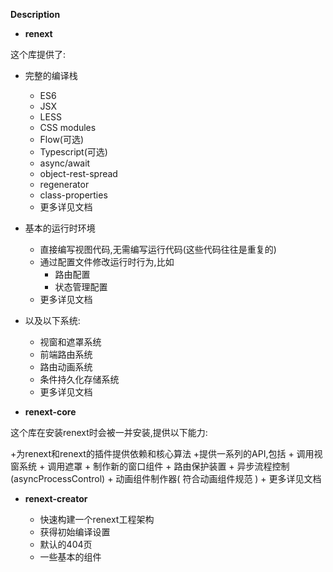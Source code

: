 **Description**

+ **renext**

这个库提供了:
+ 完整的编译栈
  + ES6
  + JSX
  + LESS
  + CSS modules
  + Flow(可选)
  + Typescript(可选)
  + async/await
  + object-rest-spread
  + regenerator
  + class-properties
  + 更多详见文档

+ 基本的运行时环境

  + 直接编写视图代码,无需编写运行代码(这些代码往往是重复的)
  + 通过配置文件修改运行时行为,比如
      + 路由配置
      + 状态管理配置
  + 更多详见文档

+ 以及以下系统:

  + 视窗和遮罩系统
  + 前端路由系统
  + 路由动画系统
  + 条件持久化存储系统
  + 更多详见文档


+ **renext-core**

这个库在安装renext时会被一并安装,提供以下能力:

  +为renext和renext的插件提供依赖和核心算法
  +提供一系列的API,包括
    + 调用视窗系统
    + 调用遮罩
    + 制作新的窗口组件
    + 路由保护装置
    + 异步流程控制(asyncProcessControl)
    + 动画组件制作器( 符合动画组件规范 )
    + 更多详见文档

+ **renext-creator**

  + 快速构建一个renext工程架构
  + 获得初始编译设置
  + 默认的404页
  + 一些基本的组件
